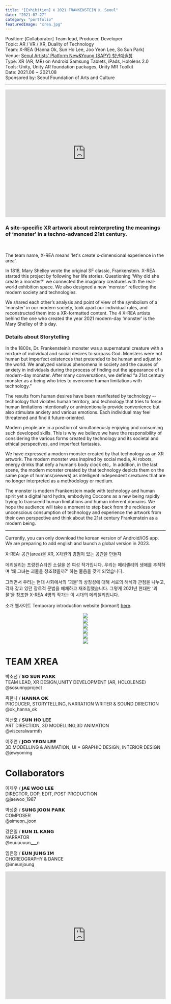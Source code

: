 ```yaml
---
title: "[Exhibition] 《 2021 FRANKENSTEIN 》, Seoul"
date: "2021-07-27"
category: "portfolio"
featuredImage: "xrea.jpg"
---
```


<div class="intro">
Position: [Collaborator] Team lead, Producer, Developer <br />
Topic: AR / VR / XR, Duality of Technology <br />
Team: X-REA (Hanna Ok, Sun Ho Lee, Joo Yeon Lee, So Sun Park) <br />
Venue: <a target="_blank" rel="noreferrer" href="http://www.sapy.kr/XR-SAPY">Seoul Artists' Platform New&Young (SAPY) 청년예술청</a><br />
Type: XR (AR, MR) on Android Samsung Tablets, iPads, Hololens 2.0<br />
Tools: Unity, Unity AR foundation packages, Unity MR Toolkit <br />
Date: 2021.06 ~ 2021.08 <br />
Sponsored by: Seoul Foundation of Arts and Culture
</div>
<hr />

<iframe width="100%" height="400" src="https://www.youtube.com/embed/EAKpIvpl6zU" title="YouTube video player" frameborder="0" allow="accelerometer; autoplay; clipboard-write; encrypted-media; gyroscope; picture-in-picture" allowfullscreen></iframe>

<h3>
A site-specific XR artwork about reinterpreting the meanings of ‘monster’ in a techno-advanced 21st century.
</h3>

<br />

The team name, X-REA means 'let's create x-dimensional experience in the area'.

In 1818, Mary Shelley wrote the original SF classic, Frankenstein. X-REA started this project by following her life stories. Questioning 'Why did she create a monster?' we connected the imaginary creatures with the real-world exhibition space. We also designed a new ‘monster’ reflecting the modern society and technologies. 

We shared each other’s analysis and point of view of the symbolism of a ‘monster’ in our modern society, took apart our individual rules, and reconstructed them into a XR-formatted content. The 4 X-REA artists behind the one who created the year 2021 modern-day ‘monster’ is the Mary Shelley of this day. 

<h3>Details about Storytelling</h3>

In the 1800s, Dr. Frankenstein’s monster was a supernatural creature with a mixture of individual and social desires to surpass God. Monsters were not human but imperfect existences that pretended to be human and adjust to the world. We analyzed various phenomena in society and the causes of anxiety in individuals during the process of finding out the appearance of a modern-day monster. After many conversations, we defined “a 21st century monster as a being who tries to overcome human limitations with technology.”

The results from human desires have been manifested by technology -- technology that violates human territory, and technology that tries to force human limitations intentionally or unintentionally provide convenience but also stimulate anxiety and various emotions. Each individual may feel threatened and find it future-oriented.

Modern people are in a position of simultaneously enjoying and consuming such developed skills. This is why we believe we have the responsibility of considering the various forms created by technology and its societal and ethical perspectives, and imperfect fantasies.

We have expressed a modern monster created by that technology as an XR artwork. The modern monster was inspired by social media, AI robots, energy drinks that defy a human’s body clock etc,. In addition, in the last scene, the modern monster created by that technology depicts them on the same page of humans(viewers) as intelligent independent creatures that are no longer interpreted as a methodology or medium. 

The monster is modern Frankenstein made with technology and human spirit yet a digital hard hydra, embodying Cocoons as a new being rapidly trying to transcend human limitations and human inherent domains. We hope the audience will take a moment to step back from the reckless or unconscious consumption of technology and experience the artwork from their own perspective and think about the 21st century Frankenstein as a modern being.


<hr />

Currently, you can only download the korean version of Android/iOS app. We are preparing to add english and launch a global version in 2023. 

X-REA: 공간(area)을 XR, X차원의 경험이 있는 공간을 만들자

메리셸리는 프랑켄슈타인 소설을 쓴 여성 작가입니다. 
우리는 메리셸리의 생애를 추적하며 ‘왜 그녀는 괴물을 창조했을까?’ 하는 물음을 갖게 되었습니다.  

그러면서 우리는 현대 사회에서의 ‘괴물'의 상징성에 대해 서로의 해석과 관점을 나누고, 각자 갖고 있던 장르적 문법을 해체하고 재조립했습니다. 그렇게 2021년 현대판 ‘괴물'을 
창조한 X-REA 4명의 작가는 이 시대의 메리셸리입니다. 

소개 웹사이트 Temporary introduction website (korean!) <a target="_blank" rel="noreferrer" href="https://2021frankenstein.bubbleapps.io/version-test">here</a>.


<figure style="display: block; margin: 0 auto; text-align: center">
<img src="101-1.jpg">
<figcaption></figcaption>
</figure>

<figure style="display: block; margin: 0 auto; text-align: center">
<img src="101-3.jpg">
<figcaption></figcaption>
</figure>

<figure style="display: block; margin: 0 auto; text-align: center">
<img src="103.jpg">
<figcaption></figcaption>
</figure>

<figure style="display: block; margin: 0 auto; text-align: center">
<img src="P3.jpg">
<figcaption></figcaption>
</figure>

<figure style="display: block; margin: 0 auto; text-align: center">
<img src="P4.jpg">
<figcaption></figcaption>
</figure>

<figure style="display: block; margin: 0 auto; text-align: center">
<img src="P8.png">
<figcaption></figcaption>
</figure>

<h1>TEAM XREA</h1>
<p>
박소선 / 𝗦𝗢 𝗦𝗨𝗡 𝗣𝗔𝗥𝗞 <br/>
TEAM LEAD, XR DESIGN,UNITY DEVELOPMENT (AR, HOLOLENSE)  <br/>
@sosunnyproject  <br/>
</p>

옥한나 / 𝗛𝗔𝗡𝗡𝗔 𝗢𝗞 <br/>
PRODUCER, STORYTELLING, NARRATION WRITER & SOUND DIRECTION  <br/>
@ok_hanna_ok  <br/>

이선호 / 𝗦𝗨𝗡 𝗛𝗢 𝗟𝗘𝗘  <br/>
ART DIRECTION, 3D MODELLING,3D ANIMATION  <br/>
@visceralwarmth  <br/>
 
이주연 / 𝗝𝗢𝗢 𝗬𝗘𝗢𝗡 𝗟𝗘𝗘  <br/>
3D MODELLING & ANIMATION,
UI * GRAPHIC DESIGN, INTERIOR DESIGN  <br/>
@jewyoming  <br/>

<h1>Collaborators</h1>

<p>
이제우 / 𝗝𝗔𝗘 𝗪𝗢𝗢 𝗟𝗘𝗘 <br/>
DIRECTOR, DOP, EDIT, POST PRODUCTION <br/>
@jaewoo_1987 <br/>
</p>

<p>
박성준 / 𝗦𝗨𝗡𝗚 𝗝𝗢𝗢𝗡 𝗣𝗔𝗥𝗞 <br/>
COMPOSER   <br/>
@simeon_joon  <br/>
</p>

<p>
강은일 / 𝗘𝗨𝗡 𝗜𝗟 𝗞𝗔𝗡𝗚 <br/>
NARRATOR  <br/>
@euuuuuun___n  <br/>
</p>

<p>
임은정 / 𝗘𝗨𝗡 𝗝𝗨𝗡𝗚 𝗜𝗠 <br/>
CHOREOGRAPHY & DANCE <br/>
@imeunjoung <br/>
</p>

<iframe width="100%" height="400" src="https://www.youtube.com/embed/bbBC4r61OWM" title="YouTube video player" frameborder="0" allow="accelerometer; autoplay; clipboard-write; encrypted-media; gyroscope; picture-in-picture" allowfullscreen></iframe>